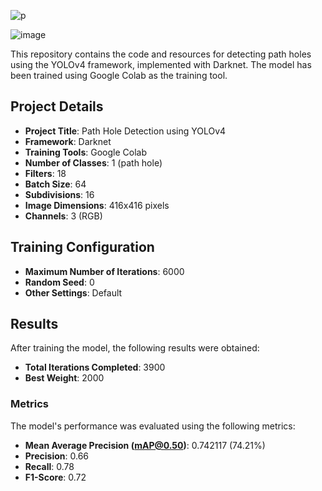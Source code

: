
![p](https://github.com/sftSalman/Pathhole_detection_using_yoloV4-/assets/33355278/564821f5-77ae-4dbe-abe5-d7241e00e727)

![image](https://user-images.githubusercontent.com/33355278/152187996-a0c2df62-22f8-4b59-98cc-2e7eec942888.png)


This repository contains the code and resources for detecting path holes using the YOLOv4 framework, implemented with Darknet. The model has been trained using Google Colab as the training tool.

## Project Details

- **Project Title**: Path Hole Detection using YOLOv4
- **Framework**: Darknet
- **Training Tools**: Google Colab
- **Number of Classes**: 1 (path hole)
- **Filters**: 18
- **Batch Size**: 64
- **Subdivisions**: 16
- **Image Dimensions**: 416x416 pixels
- **Channels**: 3 (RGB)

## Training Configuration

- **Maximum Number of Iterations**: 6000
- **Random Seed**: 0
- **Other Settings**: Default

## Results

After training the model, the following results were obtained:

- **Total Iterations Completed**: 3900
- **Best Weight**: 2000

### Metrics

The model's performance was evaluated using the following metrics:

- **Mean Average Precision (mAP@0.50)**: 0.742117 (74.21%)
- **Precision**: 0.66
- **Recall**: 0.78
- **F1-Score**: 0.72



